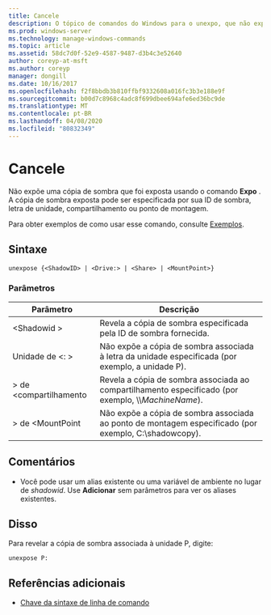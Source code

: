 ```yaml
---
title: Cancele
description: O tópico de comandos do Windows para o unexpo, que não expõe uma cópia de sombra que foi exposta usando o comando Expose.
ms.prod: windows-server
ms.technology: manage-windows-commands
ms.topic: article
ms.assetid: 58dc7d0f-52e9-4587-9487-d3b4c3e52640
author: coreyp-at-msft
ms.author: coreyp
manager: dongill
ms.date: 10/16/2017
ms.openlocfilehash: f2f8bbdb3b810ffbf9332608a016fc3b3e188e9f
ms.sourcegitcommit: b00d7c8968c4adc8f699dbee694afe6ed36bc9de
ms.translationtype: MT
ms.contentlocale: pt-BR
ms.lasthandoff: 04/08/2020
ms.locfileid: "80832349"
---
```

# <a name="unexpose"></a>Cancele

Não expõe uma cópia de sombra que foi exposta usando o comando **Expo** . A cópia de sombra exposta pode ser especificada por sua ID de sombra, letra de unidade, compartilhamento ou ponto de montagem.

Para obter exemplos de como usar esse comando, consulte [Exemplos](#BKMK_examples).

## <a name="syntax"></a>Sintaxe

```
unexpose {<ShadowID> | <Drive:> | <Share> | <MountPoint>}
```

### <a name="parameters"></a>Parâmetros

|Parâmetro|Descrição|
|---------|-----------|
|\<Shadowid >|Revela a cópia de sombra especificada pela ID de sombra fornecida.|
|Unidade de \<: >|Não expõe a cópia de sombra associada à letra da unidade especificada (por exemplo, a unidade P).|
|> de \<compartilhamento|Revela a cópia de sombra associada ao compartilhamento especificado (por exemplo, \\\\*MachineName*\).|
|> de \<MountPoint|Não expõe a cópia de sombra associada ao ponto de montagem especificado (por exemplo, C:\shadowcopy\).|

## <a name="remarks"></a>Comentários

-   Você pode usar um alias existente ou uma variável de ambiente no lugar de *shadowid*. Use **Adicionar** sem parâmetros para ver os aliases existentes.

## <a name="examples"></a><a name=BKMK_examples></a>Disso

Para revelar a cópia de sombra associada à unidade P, digite:
```
unexpose P:
```

## <a name="additional-references"></a>Referências adicionais

- [Chave da sintaxe de linha de comando](command-line-syntax-key.md)